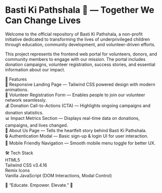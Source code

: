 # Basti Ki Pathshala 🌿 — Together We Can Change Lives <br>
Welcome to the official repository of Basti Ki Pathshala, a non-profit initiative dedicated to transforming the lives of underprivileged children through education, community development, and volunteer-driven efforts.

This project represents the frontend web portal for volunteers, donors, and community members to engage with our mission. The portal includes donation campaigns, volunteer registration, success stories, and essential information about our impact.

🌟 Features <br>
🎯 Responsive Landing Page — Tailwind CSS powered design with modern animations. <br>
🙌 Volunteer Registration Form — Enables people to join our volunteer network seamlessly.<br>
💰 Donation Call-to-Actions (CTA) — Highlights ongoing campaigns and donation statistics.<br>
📊 Impact Metrics Section — Displays real-time data on donations, campaigns, and lives changed.<br>
📄 About Us Page — Tells the heartfelt story behind Basti Ki Pathshala.<br>
🔒 Authentication Modal — Basic sign-up & login UI for user interaction.<br>
📱 Mobile Friendly Navigation — Smooth mobile menu toggle for better UX.<br>

🛠️ Tech Stack<br>
HTML5<br>
Tailwind CSS v3.4.16<br>
Remix Icons<br>
Vanilla JavaScript (DOM Interactions, Modal Control)<br>

🌱 “Educate. Empower. Elevate.” 🌱


